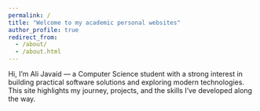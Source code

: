 ```yaml
---
permalink: /
title: "Welcome to my academic personal websites"
author_profile: true
redirect_from: 
  - /about/
  - /about.html
---
```


Hi, I’m Ali Javaid — a Computer Science student with a strong interest in building practical software solutions and exploring modern technologies. This site highlights my journey, projects, and the skills I’ve developed along the way.


